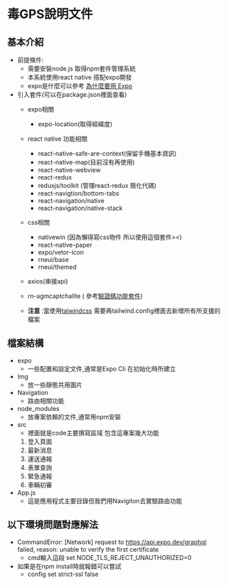 # 毒GPS說明文件

## 基本介紹
- 前提條件:
    - 需要安裝node.js 取得npm套件管理系統
    - 本系統使用react native 搭配expo開發
    - expo是什麼可以參考 [為什麼要用 Expo](https://ithelp.ithome.com.tw/articles/10190720)
- 引入套件(可以在package.json裡面查看)
    - expo相關
        - expo-location(取得經緯度)
        <!-- - expo-status-bar -->
    - react native 功能相關
        - react-native-safe-are-context(保留手機基本資訊)
        - react-native-map(目前沒有再使用)
        - react-native-webview
        - react-redux 
        - reduxjs/toolkit (管理react-redux 簡化代碼)
        - react-navigtion/bottom-tabs
        - react-navigation/native
        - react-navigation/native-stack

    - css相關
        - nativewin (因為懶得寫css物件 所以使用這個套件><)
        - react-native-paper
        - expo/vetor-icon
        - rneui/base 
        - rneui/themed
    - axios(串接api)

    - rn-agmcaptchalite ( 參考[驗證碼功能套件](https://www.npmjs.com/package/rn-agmcaptchalite))
    - **注意** :當使用[taiwindcss](https://tailwindcss.com/docs/installation) 需要再tailwind.config裡面去新增所有所支援的檔案 

## 檔案結構
- expo
    - 一些配置和設定文件,通常是Expo Cli 在初始化時所建立
- Img
    - 放一些靜態共用圖片
- Navigation 
    - 路由相關功能
- node_modules
    - 放專案依賴的文件,通常用npm安裝
- src 
    - 裡面就是code主要撰寫區域 包含這專案幾大功能
    1. 登入頁面
    2. 最新消息
    3. 運送通報
    4. 表單查詢
    5. 緊急通報 
    6. 車輛初審
- App.js
    - 這是應用程式主要目錄但我們用Navigiton去實驗路由功能


## 以下環境問題對應解法
- CommandError: [Network] request to https://api.expo.dev/graphql failed, reason: unable to verify the first certificate  
    - cmd輸入這段 set NODE_TLS_REJECT_UNAUTHORIZED=0
- 如果是在npm install時就報錯可以嘗試
    - config set strict-ssl false
